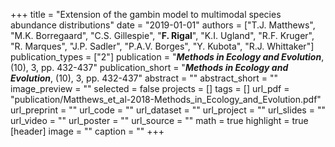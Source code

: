 +++
title = "Extension of the gambin model to multimodal species abundance distributions"
date = "2019-01-01"
authors = ["T.J. Matthews", "M.K. Borregaard", "C.S. Gillespie", "**F. Rigal**", "K.I. Ugland", "R.F. Kruger", "R. Marques", "J.P. Sadler", "P.A.V. Borges", "Y. Kubota", "R.J. Whittaker"]
publication_types = ["2"]
publication = "**_Methods in Ecology and Evolution_**, (10), 3, pp. 432-437"
publication_short = "**_Methods in Ecology and Evolution_**, (10), 3, pp. 432-437"
abstract = ""
abstract_short = ""
image_preview = ""
selected = false
projects = []
tags = []
url_pdf = "publication/Matthews_et_al-2018-Methods_in_Ecology_and_Evolution.pdf"
url_preprint = ""
url_code = ""
url_dataset = ""
url_project = ""
url_slides = ""
url_video = ""
url_poster = ""
url_source = ""
math = true
highlight = true
[header]
image = ""
caption = ""
+++
